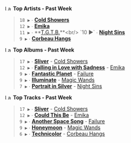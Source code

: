 <!--START_LASTFM_ARTISTS:{"period": "7day", "rows": 5}-->
<a href="https://last.fm" target="_blank"><img src="https://user-images.githubusercontent.com/17434202/215290617-e793598d-d7c9-428f-9975-156db1ba89cc.svg" alt="Last.fm Logo" width="18" height="13"/></a> **Top Artists - Past Week**

> `18 ▶️` ∙ **[Cold Showers](https://www.last.fm/music/Cold+Showers)**<br/>
> `12 ▶️` ∙ **[Emika](https://www.last.fm/music/Emika)**<br/>
> `11 ▶️` ∙ **[T.G.T.B.](https://www.last.fm/music/T.G.T.B.)**<br/>
> `10 ▶️` ∙ **[Night Sins](https://www.last.fm/music/Night+Sins)**<br/>
> `9 ▶️` ∙ **[Corbeau Hangs](https://www.last.fm/music/Corbeau+Hangs)**<br/>
<!--END_LASTFM_ARTISTS-->

<!--START_LASTFM_ALBUMS:{"period": "7day", "rows": 5}-->
<a href="https://last.fm" target="_blank"><img src="https://user-images.githubusercontent.com/17434202/215290617-e793598d-d7c9-428f-9975-156db1ba89cc.svg" alt="Last.fm Logo" width="18" height="13"/></a> **Top Albums - Past Week**

> `17 ▶️` ∙ **[Sliver](https://www.last.fm/music/Cold+Showers/Sliver)** - [Cold Showers](https://www.last.fm/music/Cold+Showers)<br/>
> `12 ▶️` ∙ **[Falling in Love with Sadness](https://www.last.fm/music/Emika/Falling+in+Love+with+Sadness)** - [Emika](https://www.last.fm/music/Emika)<br/>
> `9 ▶️` ∙ **[Fantastic Planet](https://www.last.fm/music/Failure/Fantastic+Planet)** - [Failure](https://www.last.fm/music/Failure)<br/>
> `9 ▶️` ∙ **[Illuminate](https://www.last.fm/music/Magic+Wands/Illuminate)** - [Magic Wands](https://www.last.fm/music/Magic+Wands)<br/>
> `7 ▶️` ∙ **[Portrait in Silver](https://www.last.fm/music/Night+Sins/Portrait+in+Silver)** - [Night Sins](https://www.last.fm/music/Night+Sins)<br/>
<!--END_LASTFM_ALBUMS-->

<!--START_LASTFM_TRACKS:{"period": "7day", "rows": 5}-->
<a href="https://last.fm" target="_blank"><img src="https://user-images.githubusercontent.com/17434202/215290617-e793598d-d7c9-428f-9975-156db1ba89cc.svg" alt="Last.fm Logo" width="18" height="13"/></a> **Top Tracks - Past Week**

> `17 ▶️` ∙ **[Sliver](https://www.last.fm/music/Cold+Showers/_/Sliver)** - [Cold Showers](https://www.last.fm/music/Cold+Showers)<br/>
> `12 ▶️` ∙ **[Could This Be](https://www.last.fm/music/Emika/_/Could+This+Be)** - [Emika](https://www.last.fm/music/Emika)<br/>
> `9 ▶️` ∙ **[Another Space Song](https://www.last.fm/music/Failure/_/Another+Space+Song)** - [Failure](https://www.last.fm/music/Failure)<br/>
> `9 ▶️` ∙ **[Honeymoon](https://www.last.fm/music/Magic+Wands/_/Honeymoon)** - [Magic Wands](https://www.last.fm/music/Magic+Wands)<br/>
> `6 ▶️` ∙ **[Technicolor](https://www.last.fm/music/Corbeau+Hangs/_/Technicolor)** - [Corbeau Hangs](https://www.last.fm/music/Corbeau+Hangs)<br/>
<!--END_LASTFM_TRACKS-->